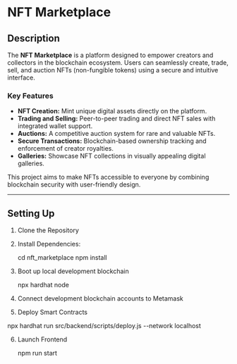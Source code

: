 # NFT Marketplace

## **Description**  
The **NFT Marketplace** is a platform designed to empower creators and collectors in the blockchain ecosystem. Users can seamlessly create, trade, sell, and auction NFTs (non-fungible tokens) using a secure and intuitive interface.  

### **Key Features**  
- **NFT Creation:** Mint unique digital assets directly on the platform.  
- **Trading and Selling:** Peer-to-peer trading and direct NFT sales with integrated wallet support.  
- **Auctions:** A competitive auction system for rare and valuable NFTs.  
- **Secure Transactions:** Blockchain-based ownership tracking and enforcement of creator royalties.  
- **Galleries:** Showcase NFT collections in visually appealing digital galleries.  

This project aims to make NFTs accessible to everyone by combining blockchain security with user-friendly design.  

---

## Setting Up
1. Clone the Repository
2. Install Dependencies:

    cd nft_marketplace
    npm install

3. Boot up local development blockchain

    npx hardhat node

4. Connect development blockchain accounts to Metamask

5. Deploy Smart Contracts

npx hardhat run src/backend/scripts/deploy.js --network localhost

6. Launch Frontend

    npm run start